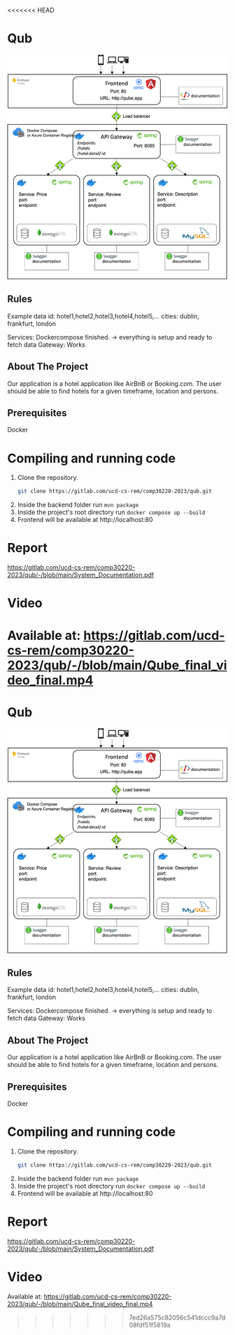 <<<<<<< HEAD
# Qub
![System](Architecutre.png)

## Rules
Example data
id: hotel1,hotel2,hotel3,hotel4,hotel5,...
cities: dublin, frankfurt, london

Services: Dockercompose finished. -> everything is setup and ready to fetch data
Gateway: Works

## About The Project

Our application is a hotel application like AirBnB or Booking.com. The user should be able to find hotels for a given timeframe, location and persons.

## Prerequisites
Docker

# Compiling and running code
1. Clone the repository. 
   ```sh
   git clone https://gitlab.com/ucd-cs-rem/comp30220-2023/qub.git
   ```
2. Inside the backend folder run ```mvn package```
3. Inside the project's root directory run ```docker compose up --build```
4. Frontend will be available at http://localhost:80

# Report
https://gitlab.com/ucd-cs-rem/comp30220-2023/qub/-/blob/main/System_Documentation.pdf
# Video
Available at: https://gitlab.com/ucd-cs-rem/comp30220-2023/qub/-/blob/main/Qube_final_video_final.mp4
=======
# Qub
![System](Architecutre.png)

## Rules
Example data
id: hotel1,hotel2,hotel3,hotel4,hotel5,...
cities: dublin, frankfurt, london

Services: Dockercompose finished. -> everything is setup and ready to fetch data
Gateway: Works

## About The Project

Our application is a hotel application like AirBnB or Booking.com. The user should be able to find hotels for a given timeframe, location and persons.

## Prerequisites
Docker

# Compiling and running code
1. Clone the repository. 
   ```sh
   git clone https://gitlab.com/ucd-cs-rem/comp30220-2023/qub.git
   ```
2. Inside the backend folder run ```mvn package```
3. Inside the project's root directory run ```docker compose up --build```
4. Frontend will be available at http://localhost:80

# Report
https://gitlab.com/ucd-cs-rem/comp30220-2023/qub/-/blob/main/System_Documentation.pdf
# Video
Available at: https://gitlab.com/ucd-cs-rem/comp30220-2023/qub/-/blob/main/Qube_final_video_final.mp4
>>>>>>> 7ed26a575c82056c541dccc9a7d08fdf51f5819a
